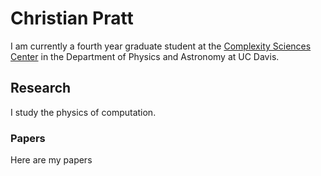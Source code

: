 # Christian Pratt

I am currently a fourth year graduate student at the [Complexity Sciences Center](csc.ucdavis.edu) in the Department of Physics and Astronomy at UC Davis.

## Research

I study the physics of computation.

### Papers

Here are my papers
